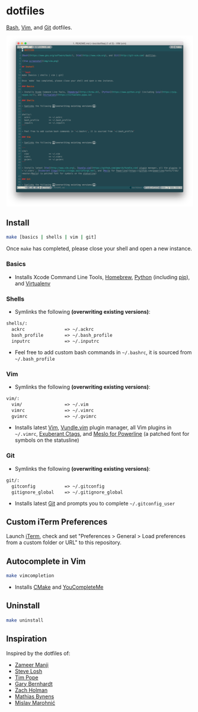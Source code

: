 # dotfiles

[Bash](https://www.gnu.org/software/bash/), [Vim](http://www.vim.org), and [Git](http://git-scm.com) dotfiles.

![Vim screenshot](img/vim.png)

## Install

```bash
make [basics | shells | vim | git]
```
Once `make` has completed, please close your shell and open a new instance.

### Basics

- Installs Xcode Command Line Tools, [Homebrew](http://brew.sh), [Python](https://www.python.org) (including [pip](https://pip.pypa.io/)), and [Virtualenv](https://virtualenv.pypa.io)

### Shells

- Symlinks the following **(overwriting existing versions)**:

```
shells/:
  ackrc               => ~/.ackrc
  bash_profile        => ~/.bash_profile
  inputrc             => ~/.inputrc
```

- Feel free to add custom bash commands in `~/.bashrc`, it is sourced from `~/.bash_profile`

### Vim

- Symlinks the following **(overwriting existing versions)**:

```
vim/:
  vim/                => ~/.vim
  vimrc               => ~/.vimrc
  gvimrc              => ~/.gvimrc
```

- Installs latest [Vim](http://www.vim.org), [Vundle.vim](https://github.com/gmarik/Vundle.vim) plugin manager, all Vim plugins in `~/.vimrc`, [Exuberant Ctags](http://ctags.sourceforge.net), and [Meslo for Powerline](https://github.com/powerline/fonts/tree/master/Meslo) (a patched font for symbols on the statusline)

### Git

- Symlinks the following **(overwriting existing versions)**:

```
git/:
  gitconfig           => ~/.gitconfig
  gitignore_global    => ~/.gitignore_global
```

- Installs latest [Git](http://git-scm.com) and prompts you to complete `~/.gitconfig_user`

## Custom iTerm Preferences

Launch [iTerm](http://iterm2.com), check and set "Preferences > General > Load preferences from a custom folder or URL" to this repository.

## Autocomplete in Vim

```bash
make vimcompletion
```

- Installs [CMake](http://www.cmake.org) and [YouCompleteMe](http://valloric.github.io/YouCompleteMe/)

## Uninstall

```bash
make uninstall
```

## Inspiration

Inspired by the dotfiles of:

- [Zameer Manji](https://github.com/zmanji/dotfiles)
- [Steve Losh](https://bitbucket.org/sjl/dotfiles/src)
- [Tim Pope](https://github.com/tpope/tpope)
- [Gary Bernhardt](https://github.com/garybernhardt/dotfiles)
- [Zach Holman](https://github.com/holman/dotfiles)
- [Mathias Bynens](https://github.com/mathiasbynens/dotfiles)
- [Mislav Marohnić](https://github.com/mislav/vimfiles)
